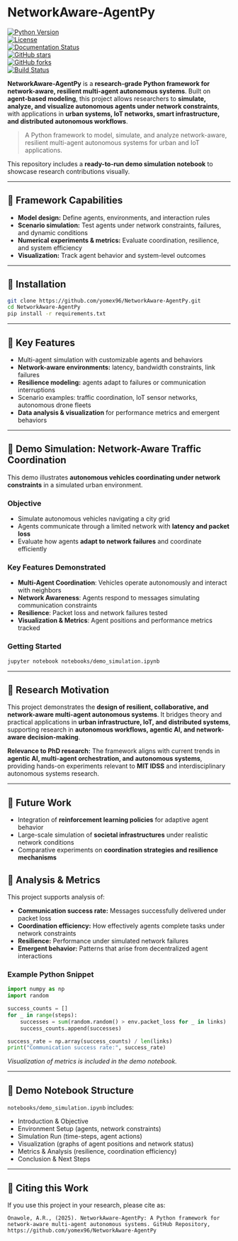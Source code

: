 # NetworkAware-AgentPy

[![Python Version](https://img.shields.io/badge/python-3.9%2B-blue)](https://www.python.org/)  
[![License](https://img.shields.io/github/license/yomex96/NetworkAware-AgentPy)](https://github.com/yomex96/NetworkAware-AgentPy/blob/main/LICENSE)  
[![Documentation Status](https://readthedocs.org/projects/agentpy/badge/?version=latest)](https://agentpy.readthedocs.io/en/latest/?badge=latest)  
[![GitHub stars](https://img.shields.io/github/stars/yomex96/NetworkAware-AgentPy?style=social)](https://github.com/yomex96/NetworkAware-AgentPy/stargazers)  
[![GitHub forks](https://img.shields.io/github/forks/yomex96/NetworkAware-AgentPy?style=social)](https://github.com/yomex96/NetworkAware-AgentPy/network/members)  
[![Build Status](https://img.shields.io/github/actions/workflow/status/yomex96/NetworkAware-AgentPy/python-package.yml?branch=main)](https://github.com/yomex96/NetworkAware-AgentPy/actions)



**NetworkAware-AgentPy** is a **research-grade Python framework for network-aware, resilient multi-agent autonomous systems**. Built on **agent-based modeling**, this project allows researchers to **simulate, analyze, and visualize autonomous agents under network constraints**, with applications in **urban systems, IoT networks, smart infrastructure, and distributed autonomous workflows**.

> A Python framework to model, simulate, and analyze network-aware, resilient multi-agent autonomous systems for urban and IoT applications.

This repository includes a **ready-to-run demo simulation notebook** to showcase research contributions visually.

---

## 🔹 Framework Capabilities

- **Model design:** Define agents, environments, and interaction rules  
- **Scenario simulation:** Test agents under network constraints, failures, and dynamic conditions  
- **Numerical experiments & metrics:** Evaluate coordination, resilience, and system efficiency  
- **Visualization:** Track agent behavior and system-level outcomes  

---

## 🔹 Installation

```bash
git clone https://github.com/yomex96/NetworkAware-AgentPy.git
cd NetworkAware-AgentPy
pip install -r requirements.txt
````

---

## 🔹 Key Features

* Multi-agent simulation with customizable agents and behaviors
* **Network-aware environments:** latency, bandwidth constraints, link failures
* **Resilience modeling:** agents adapt to failures or communication interruptions
* Scenario examples: traffic coordination, IoT sensor networks, autonomous drone fleets
* **Data analysis & visualization** for performance metrics and emergent behaviors

---

## 🔹 Demo Simulation: Network-Aware Traffic Coordination

This demo illustrates **autonomous vehicles coordinating under network constraints** in a simulated urban environment.

### Objective

* Simulate autonomous vehicles navigating a city grid
* Agents communicate through a limited network with **latency and packet loss**
* Evaluate how agents **adapt to network failures** and coordinate efficiently

### Key Features Demonstrated

* **Multi-Agent Coordination**: Vehicles operate autonomously and interact with neighbors
* **Network Awareness**: Agents respond to messages simulating communication constraints
* **Resilience**: Packet loss and network failures tested
* **Visualization & Metrics**: Agent positions and performance metrics tracked

### Getting Started

```bash
jupyter notebook notebooks/demo_simulation.ipynb
```

---

## 🔹 Research Motivation

This project demonstrates the **design of resilient, collaborative, and network-aware multi-agent autonomous systems**. It bridges theory and practical applications in **urban infrastructure, IoT, and distributed systems**, supporting research in **autonomous workflows, agentic AI, and network-aware decision-making**.

**Relevance to PhD research:**
The framework aligns with current trends in **agentic AI, multi-agent orchestration, and autonomous systems**, providing hands-on experiments relevant to **MIT IDSS** and interdisciplinary autonomous systems research.

---

## 🔹 Future Work

* Integration of **reinforcement learning policies** for adaptive agent behavior
* Large-scale simulation of **societal infrastructures** under realistic network conditions
* Comparative experiments on **coordination strategies and resilience mechanisms**

## 🔹 Analysis & Metrics

This project supports analysis of:

* **Communication success rate:** Messages successfully delivered under packet loss
* **Coordination efficiency:** How effectively agents complete tasks under network constraints
* **Resilience:** Performance under simulated network failures
* **Emergent behavior:** Patterns that arise from decentralized agent interactions

### Example Python Snippet

```python
import numpy as np
import random

success_counts = []
for _ in range(steps):
    successes = sum(random.random() > env.packet_loss for _ in links)
    success_counts.append(successes)

success_rate = np.array(success_counts) / len(links)
print("Communication success rate:", success_rate)
```

*Visualization of metrics is included in the demo notebook.*

---

## 🔹 Demo Notebook Structure

`notebooks/demo_simulation.ipynb` includes:

* Introduction & Objective
* Environment Setup (agents, network constraints)
* Simulation Run (time-steps, agent actions)
* Visualization (graphs of agent positions and network status)
* Metrics & Analysis (resilience, coordination efficiency)
* Conclusion & Next Steps

---

## 🔹 Citing this Work

If you use this project in your research, please cite as:

```
Onawole, A.R., (2025). NetworkAware-AgentPy: A Python framework for network-aware multi-agent autonomous systems. GitHub Repository, https://github.com/yomex96/NetworkAware-AgentPy
```



